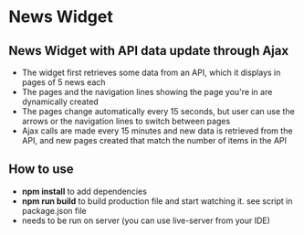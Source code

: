# News Widget


## News Widget with API data update through Ajax

- The widget first retrieves some data from an API, which it displays in pages of 5 news each
- The pages and the navigation lines showing the page you're in are dynamically created
- The pages change automatically every 15 seconds, but user can use the arrows or the navigation lines to switch between pages
- Ajax calls are made every 15 minutes and new data is retrieved from the API, and new pages created that match the number of items in the API


## How to use

- **npm install** to add dependencies
- **npm run build** to build production file and start watching it. see script in package.json file
- needs to be run on server (you can use live-server from your IDE)
